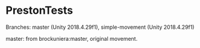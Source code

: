 # PrestonTests
Branches: master (Unity 2018.4.29f1), simple-movement (Unity 2018.4.29f1)

master: from brockuniera:master, original movement.
